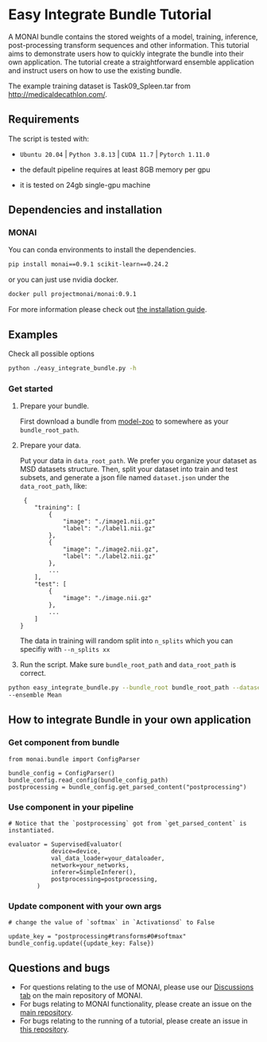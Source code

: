 # Easy Integrate Bundle Tutorial

A MONAI bundle contains the stored weights of a model, training, inference, post-processing transform sequences and other information. This tutorial aims to demonstrate users how to quickly integrate the bundle into their own application. 
The tutorial create a straightforward ensemble application and instruct users on how to use the existing bundle.

The example training dataset is Task09_Spleen.tar from http://medicaldecathlon.com/.

## Requirements

The script is tested with:

- `Ubuntu 20.04` | `Python 3.8.13` | `CUDA 11.7` | `Pytorch 1.11.0`

- the default pipeline requires at least 8GB memory per gpu

- it is tested on 24gb single-gpu machine

## Dependencies and installation

### MONAI

You can conda environments to install the dependencies.

```bash
pip install monai==0.9.1 scikit-learn==0.24.2
```

or you can just use nvidia docker.
```bash
docker pull projectmonai/monai:0.9.1
```

For more information please check out [the installation guide](https://docs.monai.io/en/latest/installation.html).

## Examples

Check all possible options

```bash
python ./easy_integrate_bundle.py -h
```
### Get started
1. Prepare your bundle.

    First download a bundle from [model-zoo](https://github.com/Project-MONAI/model-zoo/releases/tag/hosting_storage_v1) to somewhere as your `bundle_root_path`.

2. Prepare your data. 
    
    Put your data in `data_root_path`. We prefer you organize your dataset as MSD datasets structure. Then, split your dataset into train and test subsets, and generate a json file named `dataset.json` under the `data_root_path`, like:
    ```
     {
        "training": [
            {
                "image": "./image1.nii.gz"
                "label": "./label1.nii.gz"
            },
            {
                "image": "./image2.nii.gz",
                "label": "./label2.nii.gz"
            },
            ...
        ],
        "test": [
            {
                "image": "./image.nii.gz"
            },
            ...
        ]
    }
    ```
    The data in training will random split into `n_splits` which you can specifiy with `--n_splits xx`

3. Run the script. Make sure `bundle_root_path` and `data_root_path` is correct.

```bash
python easy_integrate_bundle.py --bundle_root bundle_root_path --dataset_dir data_root_path
--ensemble Mean
```

## **How to integrate Bundle in your own application**
### Get component from bundle
```
from monai.bundle import ConfigParser

bundle_config = ConfigParser()
bundle_config.read_config(bundle_config_path)
postprocessing = bundle_config.get_parsed_content("postprocessing")
```
### Use component in your pipeline
```
# Notice that the `postprocessing` got from `get_parsed_content` is instantiated.

evaluator = SupervisedEvaluator(
            device=device,
            val_data_loader=your_dataloader,
            network=your_networks,
            inferer=SimpleInferer(),
            postprocessing=postprocessing,
        )
```
### Update component with your own args
```
# change the value of `softmax` in `Activationsd` to False

update_key = "postprocessing#transforms#0#softmax"
bundle_config.update({update_key: False})
```

## Questions and bugs

- For questions relating to the use of MONAI, please use our [Discussions tab](https://github.com/Project-MONAI/MONAI/discussions) on the main repository of MONAI.
- For bugs relating to MONAI functionality, please create an issue on the [main repository](https://github.com/Project-MONAI/MONAI/issues).
- For bugs relating to the running of a tutorial, please create an issue in [this repository](https://github.com/Project-MONAI/Tutorials/issues).